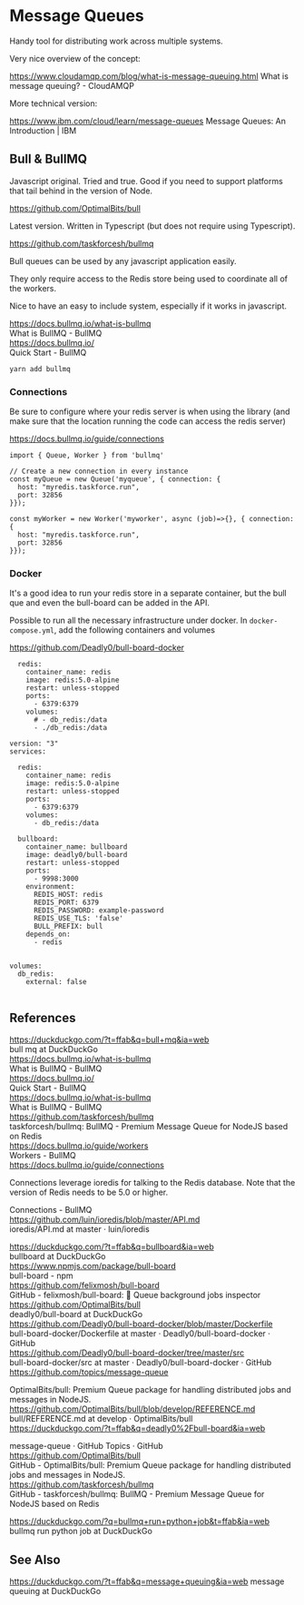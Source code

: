 # Message Queues

Handy tool for distributing work across multiple systems. 

Very nice overview of the concept:

https://www.cloudamqp.com/blog/what-is-message-queuing.html
What is message queuing? - CloudAMQP

More technical version:

https://www.ibm.com/cloud/learn/message-queues
Message Queues: An Introduction | IBM


## Bull & BullMQ

Javascript original. Tried and true. Good if you need to support platforms that tail behind in the version of Node.

https://github.com/OptimalBits/bull


Latest version. Written in Typescript (but does not require using Typescript). 

https://github.com/taskforcesh/bullmq


Bull queues can be used by any javascript application easily. 

They only require access to the Redis store being used to coordinate all of the workers. 


Nice to have an easy to include system, especially if it works in javascript.

https://docs.bullmq.io/what-is-bullmq  
What is BullMQ - BullMQ  
https://docs.bullmq.io/  
Quick Start - BullMQ  


```
yarn add bullmq
```

### Connections

Be sure to configure where your redis server is when using the library (and make sure that the location running the code can access the redis server)

https://docs.bullmq.io/guide/connections


```
import { Queue, Worker } from 'bullmq'

// Create a new connection in every instance
const myQueue = new Queue('myqueue', { connection: {
  host: "myredis.taskforce.run",
  port: 32856
}});

const myWorker = new Worker('myworker', async (job)=>{}, { connection: {
  host: "myredis.taskforce.run",
  port: 32856
}});
```


### Docker

It's a good idea to run your redis store in a separate container, but the bull que and even the bull-board can be added in the API.


Possible to run all the necessary infrastructure under docker. In `docker-compose.yml`, add the following containers and volumes

https://github.com/Deadly0/bull-board-docker

```
  redis:
    container_name: redis
    image: redis:5.0-alpine
    restart: unless-stopped
    ports:
      - 6379:6379
    volumes:
      # - db_redis:/data
      - ./db_redis:/data
```


```
version: "3"
services:

  redis:
    container_name: redis
    image: redis:5.0-alpine
    restart: unless-stopped
    ports:
      - 6379:6379
    volumes:
      - db_redis:/data  
      
  bullboard:
    container_name: bullboard
    image: deadly0/bull-board
    restart: unless-stopped
    ports:
      - 9998:3000
    environment:
      REDIS_HOST: redis
      REDIS_PORT: 6379
      REDIS_PASSWORD: example-password
      REDIS_USE_TLS: 'false'
      BULL_PREFIX: bull
    depends_on:
      - redis


volumes:
  db_redis:
    external: false


```

## References

https://duckduckgo.com/?t=ffab&q=bull+mq&ia=web  
bull mq at DuckDuckGo  
https://docs.bullmq.io/what-is-bullmq  
What is BullMQ - BullMQ  
https://docs.bullmq.io/  
Quick Start - BullMQ  
https://docs.bullmq.io/what-is-bullmq  
What is BullMQ - BullMQ  
https://github.com/taskforcesh/bullmq  
taskforcesh/bullmq: BullMQ - Premium Message Queue for NodeJS based on Redis  
https://docs.bullmq.io/guide/workers  
Workers - BullMQ  
https://docs.bullmq.io/guide/connections  

Connections leverage ioredis for talking to the Redis database. Note that the version of Redis needs to be 5.0 or higher. 

Connections - BullMQ  
https://github.com/luin/ioredis/blob/master/API.md  
ioredis/API.md at master · luin/ioredis  


https://duckduckgo.com/?t=ffab&q=bullboard&ia=web  
bullboard at DuckDuckGo  
https://www.npmjs.com/package/bull-board  
bull-board - npm  
https://github.com/felixmosh/bull-board  
GitHub - felixmosh/bull-board: 🎯 Queue background jobs inspector  
https://github.com/OptimalBits/bull  
deadly0/bull-board at DuckDuckGo  
https://github.com/Deadly0/bull-board-docker/blob/master/Dockerfile  
bull-board-docker/Dockerfile at master · Deadly0/bull-board-docker · GitHub  
https://github.com/Deadly0/bull-board-docker/tree/master/src  
bull-board-docker/src at master · Deadly0/bull-board-docker · GitHub  
https://github.com/topics/message-queue  


OptimalBits/bull: Premium Queue package for handling distributed jobs and messages in NodeJS.  
https://github.com/OptimalBits/bull/blob/develop/REFERENCE.md  
bull/REFERENCE.md at develop · OptimalBits/bull  
https://duckduckgo.com/?t=ffab&q=deadly0%2Fbull-board&ia=web  

message-queue · GitHub Topics · GitHub  
https://github.com/OptimalBits/bull  
GitHub - OptimalBits/bull: Premium Queue package for handling distributed jobs and messages in NodeJS.  
https://github.com/taskforcesh/bullmq  
GitHub - taskforcesh/bullmq: BullMQ - Premium Message Queue for NodeJS based on Redis  

https://duckduckgo.com/?q=bullmq+run+python+job&t=ffab&ia=web  
bullmq run python job at DuckDuckGo  


## See Also

https://duckduckgo.com/?t=ffab&q=message+queuing&ia=web
message queuing at DuckDuckGo

